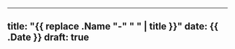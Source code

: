 <!-- +++
title = "{{ replace .TranslationBaseName '-' ' ' | title }}"
date = "{{ .Date }}"
draft = true

+++ -->
---
title: "{{ replace .Name "-" " " | title }}"
date: {{ .Date }}
draft: true
---

